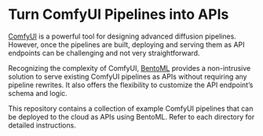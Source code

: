 # Turn ComfyUI Pipelines into APIs

[ComfyUI](https://github.com/comfyanonymous/ComfyUI) is a powerful tool for designing advanced diffusion pipelines. However, once the pipelines are built, deploying and serving them as API endpoints can be challenging and not very straightforward.

Recognizing the complexity of ComfyUI, [BentoML](https://github.com/bentoml/BentoML) provides a non-intrusive solution to serve existing ComfyUI pipelines as APIs without requiring any pipeline rewrites. It also offers the flexibility to customize the API endpoint’s schema and logic.

This repository contains a collection of example ComfyUI pipelines that can be deployed to the cloud as APIs using BentoML. Refer to each directory for detailed instructions.
